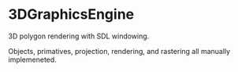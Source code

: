 # 3DGraphicsEngine
3D polygon rendering with SDL windowing.

Objects, primatives, projection, rendering, and rastering all manually implemeneted.
